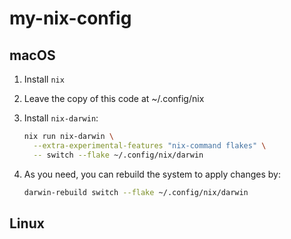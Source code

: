 # my-nix-config

## macOS

1. Install `nix`

1. Leave the copy of this code at ~/.config/nix

1. Install `nix-darwin`:
   ```sh
   nix run nix-darwin \
     --extra-experimental-features "nix-command flakes" \
     -- switch --flake ~/.config/nix/darwin
   ```

1. As you need, you can rebuild the system to apply changes by:
   ```sh
   darwin-rebuild switch --flake ~/.config/nix/darwin
   ```

## Linux
